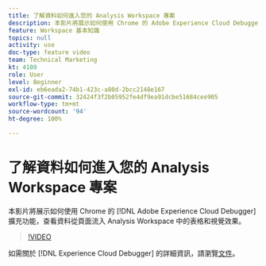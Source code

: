 ```yaml
---
title: 了解資料如何進入您的 Analysis Workspace 專案
description: 本影片將展示如何使用 Chrome 的 Adobe Experience Cloud Debugger 擴充功能，查看資料從頁面流入 Analysis Workspace 中的表格和視覺效果。
feature: Workspace 基本知識
topics: null
activity: use
doc-type: feature video
team: Technical Marketing
kt: 4109
role: User
level: Beginner
exl-id: eb6eada2-74b1-423c-a80d-2bcc2148e167
source-git-commit: 32424f3f2b05952fe4df9ea91dcbe51684cee905
workflow-type: tm+mt
source-wordcount: '94'
ht-degree: 100%

---
```


# 了解資料如何進入您的 Analysis Workspace 專案

本影片將展示如何使用 Chrome 的 [!DNL Adobe Experience Cloud Debugger] 擴充功能，查看資料從頁面流入 Analysis Workspace 中的表格和視覺效果。

>[!VIDEO](https://video.tv.adobe.com/v/31072/?quality=12)

如需關於 [!DNL Experience Cloud Debugger] 的詳細資訊，請瀏覽[文件](https://docs.adobe.com/content/help/zh-Hant/debugger/using/experience-cloud-debugger.html)。
